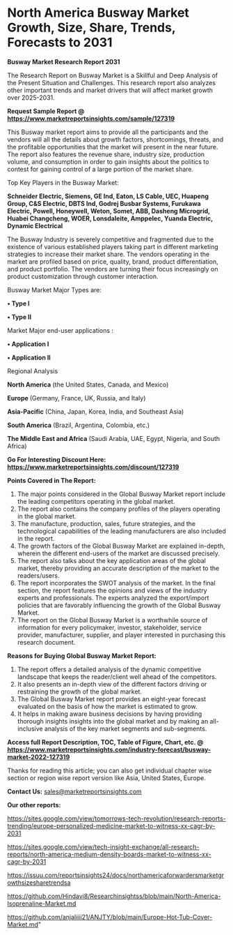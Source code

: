 # North America Busway Market Growth, Size, Share, Trends, Forecasts to 2031

<strong>Busway Market Research Report 2031</strong>

The Research Report on Busway Market is a Skillful and Deep Analysis of the Present Situation and Challenges. This research report also analyzes other important trends and market drivers that will affect market growth over 2025-2031.

<strong>Request Sample Report @ <a href=https://www.marketreportsinsights.com/sample/127319>https://www.marketreportsinsights.com/sample/127319</a></strong>

This Busway market report aims to provide all the participants and the vendors will all the details about growth factors, shortcomings, threats, and the profitable opportunities that the market will present in the near future. The report also features the revenue share, industry size, production volume, and consumption in order to gain insights about the politics to contest for gaining control of a large portion of the market share.

Top Key Players in the Busway Market:

<strong>Schneider Electric, Siemens, GE Ind, Eaton, LS Cable, UEC, Huapeng Group, C&S Electric, DBTS Ind, Godrej Busbar Systems, Furukawa Electric, Powell, Honeywell, Weton, Somet, ABB, Dasheng Microgrid, Huabei Changcheng, WOER, Lonsdaleite, Amppelec, Yuanda Electric, Dynamic Electrical</strong>

The Busway Industry is severely competitive and fragmented due to the existence of various established players taking part in different marketing strategies to increase their market share. The vendors operating in the market are profiled based on price, quality, brand, product differentiation, and product portfolio. The vendors are turning their focus increasingly on product customization through customer interaction.

Busway Market Major Types are:

<strong>• Type I

• Type II</strong>

Market Major end-user applications :

<strong>• Application I

• Application II</strong>

Regional Analysis

</u><strong><b>North America</b></strong> (the United States, Canada, and Mexico)

<strong><b>Europe </b></strong>(Germany, France, UK, Russia, and Italy)

<strong><b>Asia-Pacific</b></strong> (China, Japan, Korea, India, and Southeast Asia)

<strong><b>South America</b></strong> (Brazil, Argentina, Colombia, etc.)

<strong><b>The Middle East and Africa</b></strong> (Saudi Arabia, UAE, Egypt, Nigeria, and South Africa)

<strong>Go For Interesting Discount Here: <a href=https://www.marketreportsinsights.com/discount/127319>https://www.marketreportsinsights.com/discount/127319</a></strong>

<strong>Points Covered in The Report:</strong>
<ol>
  <li>The major points considered in the Global Busway Market report include the leading competitors operating in the global market.</li>
  <li>The report also contains the company profiles of the players operating in the global market.</li>
  <li>The manufacture, production, sales, future strategies, and the technological capabilities of the leading manufacturers are also included in the report.</li>
  <li>The growth factors of the Global Busway Market are explained in-depth, wherein the different end-users of the market are discussed precisely.</li>
  <li>The report also talks about the key application areas of the global market, thereby providing an accurate description of the market to the readers/users.</li>
  <li>The report incorporates the SWOT analysis of the market. In the final section, the report features the opinions and views of the industry experts and professionals. The experts analyzed the export/import policies that are favorably influencing the growth of the Global Busway Market.</li>
  <li>The report on the Global Busway Market is a worthwhile source of information for every policymaker, investor, stakeholder, service provider, manufacturer, supplier, and player interested in purchasing this research document.</li>
</ol>
<strong>Reasons for Buying Global Busway Market Report:</strong>

<ol>
  <li>The report offers a detailed analysis of the dynamic competitive landscape that keeps the reader/client well ahead of the competitors.</li>
  <li>It also presents an in-depth view of the different factors driving or restraining the growth of the global market.</li>
  <li>The Global Busway Market report provides an eight-year forecast evaluated on the basis of how the market is estimated to grow.</li>
  <li>It helps in making aware business decisions by having providing thorough insights insights into the global market and by making an all-inclusive analysis of the key market segments and sub-segments.</li>
</ol>
<strong>Access full Report Description, TOC, Table of Figure, Chart, etc. @ <a href=https://www.marketreportsinsights.com/industry-forecast/busway-market-2022-127319>https://www.marketreportsinsights.com/industry-forecast/busway-market-2022-127319</a></strong>


Thanks for reading this article; you can also get individual chapter wise section or region wise report version like Asia, United States, Europe.

<strong>Contact Us:</strong>
sales@marketreportsinsights.com

<strong>Our other reports:</strong>

<a href=https://sites.google.com/view/tomorrows-tech-revolution/research-reports-trending/europe-personalized-medicine-market-to-witness-xx-cagr-by-2031>https://sites.google.com/view/tomorrows-tech-revolution/research-reports-trending/europe-personalized-medicine-market-to-witness-xx-cagr-by-2031</a>

<a href=https://sites.google.com/view/tech-insight-exchange/all-research-reports/north-america-medium-density-boards-market-to-witness-xx-cagr-by-2031>https://sites.google.com/view/tech-insight-exchange/all-research-reports/north-america-medium-density-boards-market-to-witness-xx-cagr-by-2031</a>

<a href=https://issuu.com/reportsinsights24/docs/northamericaforwardersmarketgrowthsizesharetrendsa>https://issuu.com/reportsinsights24/docs/northamericaforwardersmarketgrowthsizesharetrendsa</a>

<a href=https://github.com/Hindavi8/Researchinsightss/blob/main/North-America-Isoprenaline-Market.md>https://github.com/Hindavi8/Researchinsightss/blob/main/North-America-Isoprenaline-Market.md</a>

<a href=https://github.com/anjaliiii21/ANJTY/blob/main/Europe-Hot-Tub-Cover-Market.md>https://github.com/anjaliiii21/ANJTY/blob/main/Europe-Hot-Tub-Cover-Market.md</a>"
